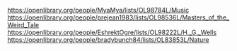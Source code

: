 https://openlibrary.org/people/MyaMya/lists/OL98784L/Music
https://openlibrary.org/people/prejean1983/lists/OL98536L/Masters_of_the_Weird_Tale
https://openlibrary.org/people/EshrektOgre/lists/OL98222L/H._G._Wells
https://openlibrary.org/people/bradybunch84/lists/OL83853L/Nature
